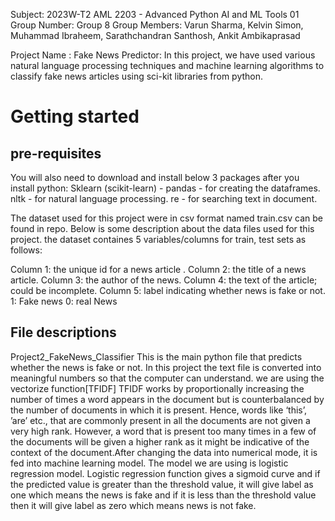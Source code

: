 Subject: 2023W-T2 AML 2203 - Advanced Python AI and ML Tools 01 Group Number: Group 8 Group Members: Varun Sharma, Kelvin Simon, Muhammad Ibraheem, Sarathchandran Santhosh, Ankit Ambikaprasad

Project Name : Fake News Predictor: In this project, we have used various natural language processing techniques and machine learning algorithms to classify fake news articles using sci-kit libraries from python.

# Getting started
## pre-requisites
You will also need to download and install below 3 packages after you install  python:
Sklearn (scikit-learn) - pandas - for creating the dataframes. nltk - for natural language processing. re - for searching text in document.

The dataset used for this project were in csv format named train.csv can be found in repo. Below is some description about the data files used for this project. the dataset containes 5 variables/columns for train, test sets as follows:

Column 1: the unique id for a news article . Column 2: the title of a news article. Column 3: the author of the news. Column 4: the text of the article; could be incomplete. Column 5: label indicating whether news is fake or not. 1: Fake news 0: real News

## File descriptions
Project2_FakeNews_Classifier
This is the main python file that predicts whether the news is fake or not. In this project the text file is converted into meaningful numbers so that the computer can understand. we are using the vectorize function[TFIDF] TFIDF works by proportionally increasing the number of times a word appears in the document but is counterbalanced by the number of documents in which it is present. Hence, words like ‘this’, ’are’ etc., that are commonly present in all the documents are not given a very high rank. However, a word that is present too many times in a few of the documents will be given a higher rank as it might be indicative of the context of the document.After changing the data into numerical mode, it is fed into machine learning model. The model we are using is logistic regression model. Logistic regression function gives a sigmoid curve and if the predicted value is greater than the threshold value, it will give label as one which means the news is fake and if it is less than the threshold value then it will give label as zero which means news is not fake.

